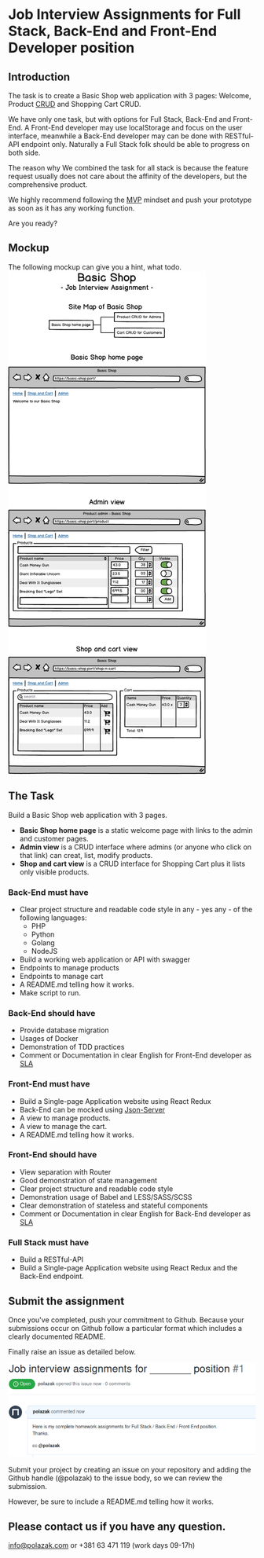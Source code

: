 # Job Interview Assignments for Full Stack, Back-End and Front-End Developer position


## Introduction
The task is to create a Basic Shop web application with 3 pages: Welcome, Product [CRUD][CRUD] and Shopping Cart CRUD.

We have only one task, but with options for Full Stack, Back-End and Front-End.
A Front-End developer may use localStorage and focus on the user interface, meanwhile a Back-End developer may can be 
done with RESTful-API endpoint only. Naturally a Full Stack folk should be able to progress on both side.

The reason why We combined the task for all stack is because the feature request usually does not care about the 
affinity of the developers, but the comprehensive product.

We highly recommend following the [MVP][MVP] mindset and push your prototype as soon as it  has any working function.

Are you ready?


## Mockup
The following mockup can give you a hint, what todo.
![Basic Shop Mockup](./basic-shop-mockup.png "Basic Shop Mockup")


## The Task
Build a Basic Shop web application with 3 pages.
 - **Basic Shop home page** is a static welcome page with links to the admin and customer pages.
 - **Admin view** is a CRUD interface where admins (or anyone who click on that link) can creat, list, modify products.
 - **Shop and cart view** is a CRUD interface for Shopping Cart plus it lists only visible products.

### Back-End must have
 - Clear project structure and readable code style in any - yes any - of the following languages:
   - PHP
   - Python
   - Golang
   - NodeJS
 - Build a working web application or API with swagger
 - Endpoints to manage products
 - Endpoints to manage cart
 - A README.md telling how it works.
 - Make script to run.

### Back-End should have
 - Provide database migration
 - Usages of Docker
 - Demonstration of TDD practices
 - Comment or Documentation in clear English for Front-End developer as [SLA][SLA]

### Front-End must have
 - Build a Single-page Application website using React Redux
 - Back-End can be mocked using [Json-Server][Json-Server]
 - A view to manage products.
 - A view to manage the cart.
 - A README.md telling how it works.

### Front-End should have
 - View separation with Router
 - Good demonstration of state management
 - Clear project structure and readable code style
 - Demonstration usage of Babel and LESS/SASS/SCSS
 - Clear demonstration of stateless and stateful components
 - Comment or Documentation in clear English for Back-End developer as [SLA][SLA]


### Full Stack must have
 - Build a RESTful-API
 - Build a Single-page Application website using React Redux and the Back-End endpoint.


## Submit the assignment
Once you've completed, push your commitment to Github. Because your submissions occur on Github follow a particular 
format which includes a clearly documented README.

Finally raise an issue as detailed below.

![Github issue example](./issue-raised.png "Github issue example")

Submit your project by creating an issue on your repository and adding the Github handle (@polazak) to the issue body,
so we can review the submission.

However, be sure to include a README.md telling how it works.

## Please contact us if you have any question.
info@polazak.com or +381 63 471 119 (work days 09-17h)

[MVP]:<https://en.wikipedia.org/wiki/Minimum_viable_product>
[SLA]:<https://en.wikipedia.org/wiki/Service-level_agreement>
[CRUD]:<https://en.wikipedia.org/wiki/Create,_read,_update_and_delete>
[Json-Server]:<https://github.com/typicode/json-server>

